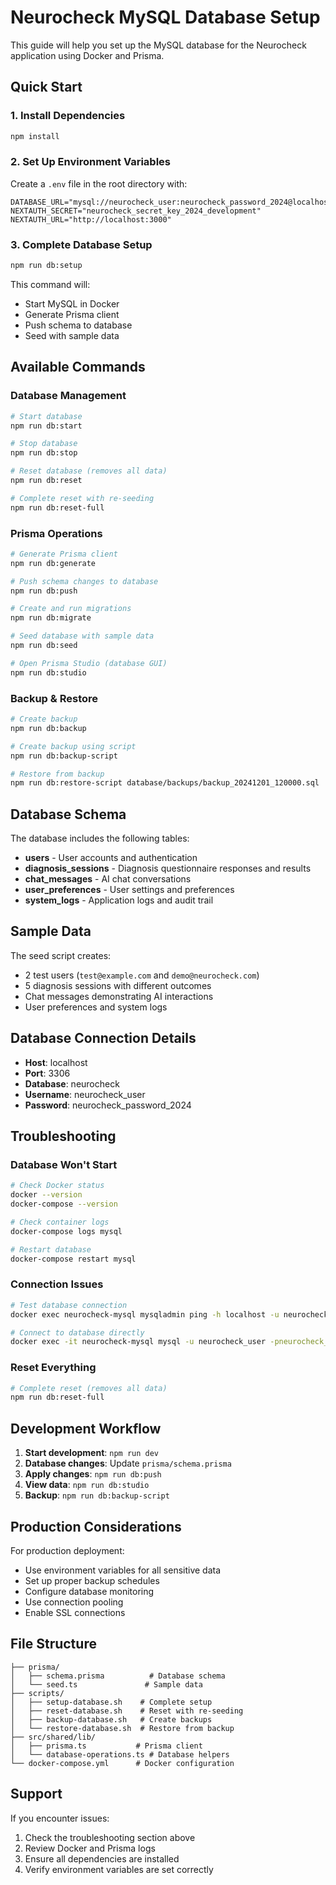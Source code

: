 # Neurocheck MySQL Database Setup

This guide will help you set up the MySQL database for the Neurocheck application using Docker and Prisma.

## Quick Start

### 1. Install Dependencies

```bash
npm install
```

### 2. Set Up Environment Variables

Create a `.env` file in the root directory with:

```env
DATABASE_URL="mysql://neurocheck_user:neurocheck_password_2024@localhost:3306/neurocheck"
NEXTAUTH_SECRET="neurocheck_secret_key_2024_development"
NEXTAUTH_URL="http://localhost:3000"
```

### 3. Complete Database Setup

```bash
npm run db:setup
```

This command will:

- Start MySQL in Docker
- Generate Prisma client
- Push schema to database
- Seed with sample data

## Available Commands

### Database Management

```bash
# Start database
npm run db:start

# Stop database
npm run db:stop

# Reset database (removes all data)
npm run db:reset

# Complete reset with re-seeding
npm run db:reset-full
```

### Prisma Operations

```bash
# Generate Prisma client
npm run db:generate

# Push schema changes to database
npm run db:push

# Create and run migrations
npm run db:migrate

# Seed database with sample data
npm run db:seed

# Open Prisma Studio (database GUI)
npm run db:studio
```

### Backup & Restore

```bash
# Create backup
npm run db:backup

# Create backup using script
npm run db:backup-script

# Restore from backup
npm run db:restore-script database/backups/backup_20241201_120000.sql
```

## Database Schema

The database includes the following tables:

- **users** - User accounts and authentication
- **diagnosis_sessions** - Diagnosis questionnaire responses and results
- **chat_messages** - AI chat conversations
- **user_preferences** - User settings and preferences
- **system_logs** - Application logs and audit trail

## Sample Data

The seed script creates:

- 2 test users (`test@example.com` and `demo@neurocheck.com`)
- 5 diagnosis sessions with different outcomes
- Chat messages demonstrating AI interactions
- User preferences and system logs

## Database Connection Details

- **Host**: localhost
- **Port**: 3306
- **Database**: neurocheck
- **Username**: neurocheck_user
- **Password**: neurocheck_password_2024

## Troubleshooting

### Database Won't Start

```bash
# Check Docker status
docker --version
docker-compose --version

# Check container logs
docker-compose logs mysql

# Restart database
docker-compose restart mysql
```

### Connection Issues

```bash
# Test database connection
docker exec neurocheck-mysql mysqladmin ping -h localhost -u neurocheck_user -pneurocheck_password_2024

# Connect to database directly
docker exec -it neurocheck-mysql mysql -u neurocheck_user -pneurocheck_password_2024 neurocheck
```

### Reset Everything

```bash
# Complete reset (removes all data)
npm run db:reset-full
```

## Development Workflow

1. **Start development**: `npm run dev`
2. **Database changes**: Update `prisma/schema.prisma`
3. **Apply changes**: `npm run db:push`
4. **View data**: `npm run db:studio`
5. **Backup**: `npm run db:backup-script`

## Production Considerations

For production deployment:

- Use environment variables for all sensitive data
- Set up proper backup schedules
- Configure database monitoring
- Use connection pooling
- Enable SSL connections

## File Structure

```
├── prisma/
│   ├── schema.prisma          # Database schema
│   └── seed.ts               # Sample data
├── scripts/
│   ├── setup-database.sh    # Complete setup
│   ├── reset-database.sh    # Reset with re-seeding
│   ├── backup-database.sh   # Create backups
│   └── restore-database.sh  # Restore from backup
├── src/shared/lib/
│   ├── prisma.ts           # Prisma client
│   └── database-operations.ts # Database helpers
└── docker-compose.yml      # Docker configuration
```

## Support

If you encounter issues:

1. Check the troubleshooting section above
2. Review Docker and Prisma logs
3. Ensure all dependencies are installed
4. Verify environment variables are set correctly
